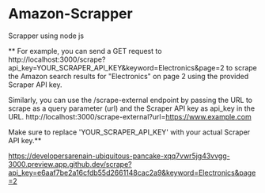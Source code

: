 # Amazon-Scrapper
Scrapper using node js



** For example, you can send a GET request to http://localhost:3000/scrape?api_key=YOUR_SCRAPER_API_KEY&keyword=Electronics&page=2 to scrape the Amazon search results for "Electronics" on page 2 using the provided Scraper API key.

Similarly, you can use the /scrape-external endpoint by passing the URL to scrape as a query parameter (url) and the Scraper API key as api_key in the URL.
http://localhost:3000/scrape-external?url=https://www.example.com 

Make sure to replace 'YOUR_SCRAPER_API_KEY' with your actual Scraper API key.**


https://developersarenain-ubiquitous-pancake-xqq7vwr5jg43vvgg-3000.preview.app.github.dev/scrape?api_key=e6aaf7be2a16cfdb55d2661148cac2a9&keyword=Electronics&page=2
